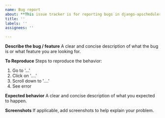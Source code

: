 ```yaml
---
name: Bug report
about: **This issue tracker is for reporting bugs in django-apscheduler only!** There are much better sources for obtaining information and howto guides for the up stream [APScheduler](https://apscheduler.readthedocs.io/en/stable/) and [Django](https://docs.djangoproject.com) projects. Please use them as we unfortunately do not have the capacity to respond to general requests for assistance here.
title: ''
labels: ''
assignees: ''

---
```


**Describe the bug / feature**
A clear and concise description of what the bug is or what feature you are looking for.

**To Reproduce**
Steps to reproduce the behavior:
1. Go to '...'
2. Click on '....'
3. Scroll down to '....'
4. See error

**Expected behavior**
A clear and concise description of what you expected to happen.

**Screenshots**
If applicable, add screenshots to help explain your problem.
